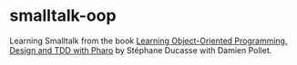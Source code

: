 # smalltalk-oop
Learning Smalltalk from the book [Learning Object-Oriented Programming, Design and TDD with Pharo][book]
by Stéphane Ducasse with Damien Pollet.

[book]: http://files.pharo.org/books-pdfs/learning-oop/2017-09-29-LearningOOP.pdf
